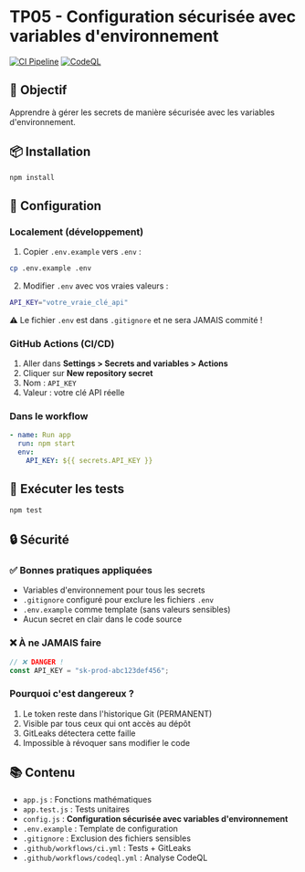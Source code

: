 # TP05 - Configuration sécurisée avec variables d'environnement

[![CI Pipeline](https://github.com/Simon-Fontaine/github-actions/actions/workflows/ci.yml/badge.svg?branch=tp-05-config-secure)](https://github.com/Simon-Fontaine/github-actions/actions/workflows/ci.yml)
[![CodeQL](https://github.com/Simon-Fontaine/github-actions/actions/workflows/codeql.yml/badge.svg?branch=tp-05-config-secure)](https://github.com/Simon-Fontaine/github-actions/actions/workflows/codeql.yml)

## 🎯 Objectif

Apprendre à gérer les secrets de manière sécurisée avec les variables d'environnement.

## 📦 Installation

```bash
npm install
```

## 🔐 Configuration

### Localement (développement)

1. Copier `.env.example` vers `.env` :

```bash
cp .env.example .env
```

2. Modifier `.env` avec vos vraies valeurs :

```bash
API_KEY="votre_vraie_clé_api"
```

⚠️ Le fichier `.env` est dans `.gitignore` et ne sera JAMAIS commité !

### GitHub Actions (CI/CD)

1. Aller dans **Settings > Secrets and variables > Actions**
2. Cliquer sur **New repository secret**
3. Nom : `API_KEY`
4. Valeur : votre clé API réelle

### Dans le workflow

```yaml
- name: Run app
  run: npm start
  env:
    API_KEY: ${{ secrets.API_KEY }}
```

## 🧪 Exécuter les tests

```bash
npm test
```

## 🔒 Sécurité

### ✅ Bonnes pratiques appliquées

- Variables d'environnement pour tous les secrets
- `.gitignore` configuré pour exclure les fichiers `.env`
- `.env.example` comme template (sans valeurs sensibles)
- Aucun secret en clair dans le code source

### ❌ À ne JAMAIS faire

```javascript
// ❌ DANGER !
const API_KEY = "sk-prod-abc123def456";
```

### Pourquoi c'est dangereux ?

1. Le token reste dans l'historique Git (PERMANENT)
2. Visible par tous ceux qui ont accès au dépôt
3. GitLeaks détectera cette faille
4. Impossible à révoquer sans modifier le code

## 📚 Contenu

- `app.js` : Fonctions mathématiques
- `app.test.js` : Tests unitaires
- `config.js` : **Configuration sécurisée avec variables d'environnement**
- `.env.example` : Template de configuration
- `.gitignore` : Exclusion des fichiers sensibles
- `.github/workflows/ci.yml` : Tests + GitLeaks
- `.github/workflows/codeql.yml` : Analyse CodeQL
